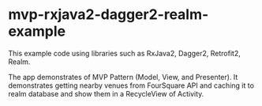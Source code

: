 # mvp-rxjava2-dagger2-realm-example

This example code using libraries such as RxJava2, Dagger2, Retrofit2, Realm. 

The app demonstrates of MVP Pattern (Model, View, and Presenter). 
It demonstrates getting nearby venues from FourSquare API and caching it to realm database and show them in a RecycleView of Activity.
